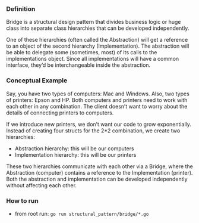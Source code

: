 ### Definition
Bridge is a structural design pattern that divides business logic or huge class into separate class hierarchies that can be developed independently.

One of these hierarchies (often called the Abstraction) will get a reference to an object of the second hierarchy (Implementation). The abstraction will be able to delegate some (sometimes, most) of its calls to the implementations object. Since all implementations will have a common interface, they’d be interchangeable inside the abstraction.

### Conceptual Example
Say, you have two types of computers: Mac and Windows. Also, two types of printers: Epson and HP. Both computers and printers need to work with each other in any combination. The client doesn’t want to worry about the details of connecting printers to computers.

If we introduce new printers, we don’t want our code to grow exponentially. Instead of creating four structs for the 2*2 combination, we create two hierarchies:

- Abstraction hierarchy: this will be our computers
- Implementation hierarchy: this will be our printers

These two hierarchies communicate with each other via a Bridge, where the Abstraction (computer) contains a reference to the Implementation (printer). Both the abstraction and implementation can be developed independently without affecting each other.

### How to run
- from root run: `go run structural_pattern/bridge/*.go`
